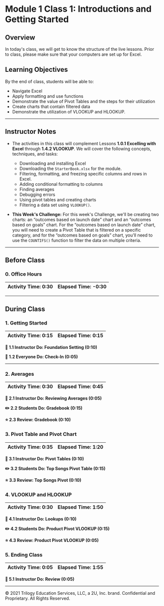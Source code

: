 # Module 1 Class 1: Introductions and Getting Started


## Overview

In today's class, we will get to know the structure of the live lessons. Prior to class, please make sure that your computers are set up for Excel.

## Learning Objectives

By the end of class, students will be able to:

* Navigate Excel
* Apply formatting and use functions
* Demonstrate the value of Pivot Tables and the steps for their utilization
* Create charts that contain filtered data
* Demonstrate the utilization of VLOOKUP and HLOOKUP.

- - -

## Instructor Notes

* The activities in this class will complement Lessons **1.0.1 Excelling with Excel** through **1.4.2 VLOOKUP**. We will cover the following concepts, techniques, and tasks:

    * Downloading and installing Excel
    * Downloading the `StarterBook.xlsx` for the module.
    * Filtering, formatting, and freezing specific columns and rows in Excel.
    * Adding conditional formatting to columns
    * Finding averages
    * Debugging errors
    * Using pivot tables and creating charts
    * Filtering a data set using `VLOOKUP()`.

* **This Week's Challenge:** For this week's Challenge, we'll be creating two charts: an “outcomes based on launch date” chart and an “outcomes based on goals” chart. For the “outcomes based on launch date” chart, you will need to create a Pivot Table that is filtered on a specific category, and for the “outcomes based on goals” chart, you'll need to use the `COUNTIFS()` function to filter the data on multiple criteria.  

- - -

## Before Class

### 0. Office Hours

| Activity Time: 0:30       |  Elapsed Time:     -0:30  |
|---------------------------|---------------------------|

- - -

## During Class

### 1. Getting Started

| Activity Time:       0:15 |  Elapsed Time:      0:15  |
|---------------------------|---------------------------|

<strong>📣 1.1 Instructor Do: Foundation Setting (0:10)</strong>

<strong>🎉  1.2 Everyone Do: Check-In (0:05)</strong>

- - -

### 2. Averages

| Activity Time:       0:30 |  Elapsed Time:      0:45  |
|---------------------------|---------------------------|

<strong> 📣 2.1 Instructor Do: Reviewing Averages (0:05)</strong>

<strong> ✏️ 2.2 Students Do: Gradebook (0:15)</strong>

<strong> ⭐ 2.3 Review: Gradebook (0:10)</strong>


### 3. Pivot Table and Pivot Chart

| Activity Time:       0:35 |  Elapsed Time:      1:20  |
|---------------------------|---------------------------|


<strong> 📣 3.1 Instructor Do: Pivot Tables (0:10)</strong>

<strong> ✏️ 3.2 Students Do: Top Songs Pivot Table (0:15)</strong>

<strong> ⭐ 3.3 Review: Top Songs Pivot (0:10)</strong>


### 4. VLOOKUP and HLOOKUP

| Activity Time:       0:30 |  Elapsed Time:      1:50 |
|---------------------------|---------------------------|

<strong> 📣 4.1 Instructor Do: Lookups (0:10)</strong>

<strong>✏️ 4.2 Students Do: Product Pivot VLOOKUP (0:15)</strong>

<strong> ⭐ 4.3 Review: Product Pivot VLOOKUP (0:05)</strong>

### 5. Ending Class

| Activity Time:       0:05 |  Elapsed Time:      1:55  |
|---------------------------|---------------------------|

<strong>📣  5.1 Instructor Do: Review (0:05)</strong>

---
© 2021 Trilogy Education Services, LLC, a 2U, Inc. brand.  Confidential and Proprietary.  All Rights Reserved.
